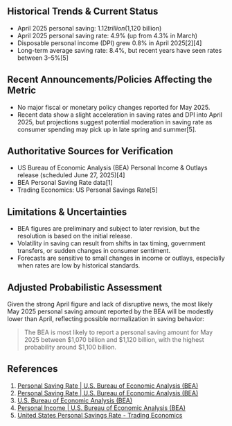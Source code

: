 ## Historical Trends & Current Status

- April 2025 personal saving: $1.12 trillion ($1,120 billion)
- April 2025 personal saving rate: 4.9% (up from 4.3% in March)
- Disposable personal income (DPI) grew 0.8% in April 2025[2][4]
- Long-term average saving rate: 8.4%, but recent years have seen rates between 3–5%[5]

## Recent Announcements/Policies Affecting the Metric

- No major fiscal or monetary policy changes reported for May 2025.
- Recent data show a slight acceleration in saving rates and DPI into April 2025, but projections suggest potential moderation in saving rate as consumer spending may pick up in late spring and summer[5].

## Authoritative Sources for Verification

- US Bureau of Economic Analysis (BEA) Personal Income & Outlays release (scheduled June 27, 2025)[4]
- BEA Personal Saving Rate data[1]
- Trading Economics: US Personal Savings Rate[5]

## Limitations & Uncertainties

- BEA figures are preliminary and subject to later revision, but the resolution is based on the initial release.
- Volatility in saving can result from shifts in tax timing, government transfers, or sudden changes in consumer sentiment.
- Forecasts are sensitive to small changes in income or outlays, especially when rates are low by historical standards.

## Adjusted Probabilistic Assessment

Given the strong April figure and lack of disruptive news, the most likely May 2025 personal saving amount reported by the BEA will be modestly lower than April, reflecting possible normalization in saving behavior:

> The BEA is most likely to report a personal saving amount for May 2025 between $1,070 billion and $1,120 billion, with the highest probability around $1,100 billion.

## References

1. [Personal Saving Rate | U.S. Bureau of Economic Analysis (BEA)](https://www.bea.gov/data/income-saving/personal-saving-rate)
2. [Personal Saving Rate | U.S. Bureau of Economic Analysis (BEA)](https://www.bea.gov/taxonomy/term/746)
3. [U.S. Bureau of Economic Analysis (BEA)](https://www.bea.gov)
4. [Personal Income | U.S. Bureau of Economic Analysis (BEA)](https://www.bea.gov/data/income-saving/personal-income)
5. [United States Personal Savings Rate - Trading Economics](https://tradingeconomics.com/united-states/personal-savings)